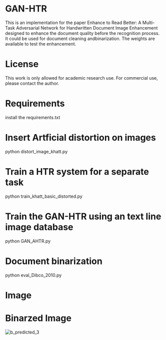 # GAN-HTR
This is an implementation for the paper Enhance to Read Better: A Multi-Task Adversarial Network for Handwritten Document Image Enhancement designed to enhance the document quality before the recognition process. It could be used for document cleaning andbinarization. The weights are available to test the enhancement.


# License
This work is only allowed for academic research use. For commercial use, please contact the author.

# Requirements

install the requirements.txt

# Insert Artficial distortion on images

python distort_image_khatt.py

# Train a HTR system for a separate task

python train_khatt_basic_distorted.py

# Train the GAN-HTR using an text line image database

python GAN_AHTR.py

# Document binarization

python eval_Dibco_2010.py

# Image



# Binarzed Image

![b_predicted_3](https://user-images.githubusercontent.com/15616524/148748926-a264adbd-ea5b-4470-b9a2-349318368a80.png)
